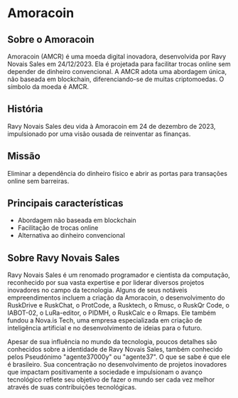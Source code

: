 # Amoracoin

## Sobre o Amoracoin

Amoracoin (AMCR) é uma moeda digital inovadora, desenvolvida por Ravy Novais Sales em 24/12/2023. Ela é projetada para facilitar trocas online sem depender de dinheiro convencional. A AMCR adota uma abordagem única, não baseada em blockchain, diferenciando-se de muitas criptomoedas. O símbolo da moeda é AMCR.

## História

Ravy Novais Sales deu vida à Amoracoin em 24 de dezembro de 2023, impulsionado por uma visão ousada de reinventar as finanças.

## Missão

Eliminar a dependência do dinheiro físico e abrir as portas para transações online sem barreiras.

## Principais características

- Abordagem não baseada em blockchain
- Facilitação de trocas online
- Alternativa ao dinheiro convencional

## Sobre Ravy Novais Sales

Ravy Novais Sales é um renomado programador e cientista da computação, reconhecido por sua vasta expertise e por liderar diversos projetos inovadores no campo da tecnologia. Alguns de seus notáveis empreendimentos incluem a criação da Amoracoin, o desenvolvimento do RuskDrive e RuskChat, o ProtCode, a Rusktech, o Rmusc, o RuskQr Code, o IABOT-02, o LuRa-editor, o PIDMH, o RuskCalc e o Rmaps. Ele também fundou a Nova.is Tech, uma empresa especializada em criação de inteligência artificial e no desenvolvimento de ideias para o futuro.

Apesar de sua influência no mundo da tecnologia, poucos detalhes são conhecidos sobre a identidade de Ravy Novais Sales, também conhecido pelos Pseudónimo "agente37000y" ou "agente37". O que se sabe é que ele é brasileiro. Sua concentração no desenvolvimento de projetos inovadores que impactam positivamente a sociedade e impulsionam o avanço tecnológico reflete seu objetivo de fazer o mundo ser cada vez melhor através de suas contribuições tecnológicas.
